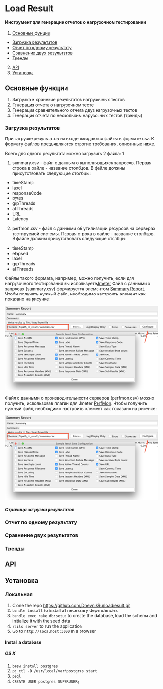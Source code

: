 # Load Result

#### Инструмент для генерации отчетов о нагрузочном тестировании

1. [Основные фунции](##user-content-functions)
* [Загрузка результатов](###upload_results)
* [Отчет по одному результату](###result_report)
* [Сравнение двух результатов](###compare_report)
* [Тренды](###trends)

2. [API](##api)
3. [Установка](##install)

<a name="functions"/>

## Основные функции

1. Загрузка и хранение результатов нагрузочных тестов
2. Генерация отчета о нагрузочном тесте
3. Генерация сравнительного отчета двуз нагрузочных тестов
4. Генерация отчета по нескольким нарузочных тестов (тренды)

<a name="upload_results"/>

### Загрузка результатов

При загрузке результатов на входе ожидаются файлы в формате csv. К формату файлов предъявляются строгие требования, описанные ниже.

Всего для одного результата можно загрузить 2 файла: 1
1. summary.csv - файл с данным о выполнявщихся запросов. Первая строка в файле - название столбцов. В файле должны присутствовать
следующие столбцы: 
* timeStamp
* label 
* responseCode
* bytes 
* grpThreads 
* allThreads
* URL
* Latency

2. perfmon.csv - файл с данными об утилизации ресурсов на серверах тестируемой системы. Первая строка в файле - название столбцов. В файле должны присутствовать
следующие столбцы:
* timeStamp
* elapsed
* label 
* grpThreads
* allThreads

Файлы такого формата, например, можно получить, если для нагрузочного тестирования вы используете[Jmeter](http://jmeter.apache.org/)
Файл с данными о запросах (summary.csv) формируется элементом [Summary Report](http://jmeter.apache.org/usermanual/component_reference.html#Summary_Report).
Чтобы получить нужный файл, необходимо настроить элемент как показано на рисунке:

![Configure summary](/screenshots/configure_summary.png?raw=true "Summary report")

Файл с данными о производительности серверов (perfmon.csv) можно получить, использовав плагин для Jmeter [PerfMon](https://jmeter-plugins.org/wiki/PerfMon/). 
Чтобы получить нужный файл, необходимо настроить элемент как показано на рисунке:

![Configure perfmon](/screenshots/configure_summary.png?raw=true "PerfMon")



##### Страница загрузки результатов

<a name="result_report"/>

### Отчет по одному результату

<a name="compare_report"/>

### Сравнение двух результатов

<a name="trends"/>

### Тренды

<a name="api"/>
 
## API


<a name="install"/>

## Установка 

### Локальная

1. Clone the repo https://github.com/DnevnikRu/loadresult.git
2. `bundle install` to install all necessary dependencies
3. `bundle exec rake db:setup` to create the database, load the schema and initialize it with the seed data
5. `rails server` to run the application
6. Go to `http://localhost:3000` in a browser

#### Install a database

##### OS X

1. `brew install postgres`
2. `pg_ctl -D /usr/local/var/postgres start`
3. `psql`
4. `CREATE USER postgres SUPERUSER;`
